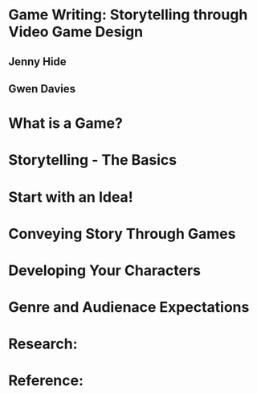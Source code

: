 # Game Writing: Storytelling through Video Game Design
## Jenny Hide
## Gwen Davies


# What is a Game?


# Storytelling - The Basics


# Start with an Idea!


# Conveying Story Through Games


# Developing Your Characters


# Genre and Audienace Expectations


#

# Research:

# Reference:
